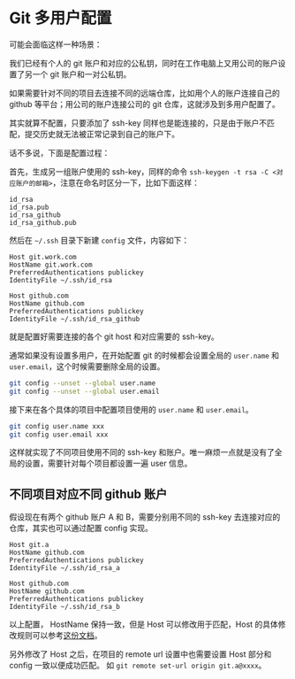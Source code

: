 # Git 多用户配置

可能会面临这样一种场景：

我们已经有个人的 git 账户和对应的公私钥，同时在工作电脑上又用公司的账户设置了另一个 git 账户和一对公私钥。

如果需要针对不同的项目去连接不同的远端仓库，比如用个人的账户连接自己的 github 等平台；用公司的账户连接公司的 git 仓库，这就涉及到多用户配置了。

其实就算不配置，只要添加了 ssh-key 同样也是能连接的，只是由于账户不匹配，提交历史就无法被正常记录到自己的账户下。

话不多说，下面是配置过程：

首先，生成另一组账户使用的 ssh-key，同样的命令 `ssh-keygen -t rsa -C <对应账户的邮箱>`，注意在命名时区分一下，比如下面这样：

```
id_rsa
id_rsa.pub
id_rsa_github
id_rsa_github.pub
```

然后在 `~/.ssh` 目录下新建 `config` 文件，内容如下：

```
Host git.work.com
HostName git.work.com
PreferredAuthentications publickey
IdentityFile ~/.ssh/id_rsa

Host github.com
HostName github.com
PreferredAuthentications publickey
IdentityFile ~/.ssh/id_rsa_github
```

就是配置好需要连接的各个 git host 和对应需要的 ssh-key。

通常如果没有设置多用户，在开始配置 git 的时候都会设置全局的 `user.name` 和 `user.email`，这个时候需要删除全局的设置。

```bash
git config --unset --global user.name
git config --unset --global user.email
```

接下来在各个具体的项目中配置项目使用的 `user.name` 和 `user.email`。

```bash
git config user.name xxx
git config user.email xxx
```

这样就实现了不同项目使用不同的 ssh-key 和账户。唯一麻烦一点就是没有了全局的设置，需要针对每个项目都设置一遍 user 信息。

## 不同项目对应不同 github 账户

假设现在有两个 github 账户 A 和 B，需要分别用不同的 ssh-key 去连接对应的仓库，其实也可以通过配置 config 实现。

```
Host git.a
HostName github.com
PreferredAuthentications publickey
IdentityFile ~/.ssh/id_rsa_a

Host github.com
HostName github.com
PreferredAuthentications publickey
IdentityFile ~/.ssh/id_rsa_b
```

以上配置， HostName 保持一致，但是 Host 可以修改用于匹配，Host 的具体修改规则可以参考[这份文档](http://man.openbsd.org/cgi-bin/man.cgi/OpenBSD-current/man5/ssh_config.5?query=ssh_config%26arch=i386#PATTERNS)。

另外修改了 Host 之后，在项目的 remote url 设置中也需要设置 Host 部分和 config 一致以便成功匹配。 如 `git remote set-url origin git.a@xxxx`。
